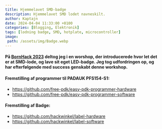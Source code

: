 ```yaml
---
title: Hjemmelavet SMD-badge
description: Hjemmelavet SMD lodet navneskilt.
author: Kaptajn
date: 2024-04-04 11:33:00 +0100
categories: [Blogging, Elektronik]
tags: [lodning badge, SMD, hotplate, microcontroller]
image:
 path: /assets/img/Badge.webp
---
```


#### På [BornHack 2023](https://bornhack.dk/bornhack-2023/program/1337-hax-smd-badge-soldering-workshop/) deltog jeg i en worshop, der introducerede hvor let det er at SMD-lode, og lave sit eget LED-badge. Jeg tog udfordringen op, og har efterfølgende med success genskabt denne workshop.

#### Fremstilling af programmer til PADAUK PFS154-S1:

* <https://github.com/free-pdk/easy-pdk-programmer-hardware>
* <https://github.com/free-pdk/easy-pdk-programmer-software>

#### Fremstilling af Badge:

* <https://github.com/hackwinkel/label-hardware>
* <https://github.com/hackwinkel/label-software>

